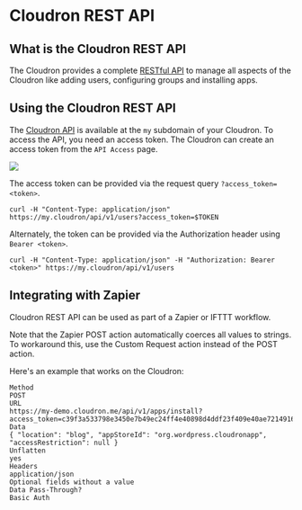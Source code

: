 # Cloudron REST API

## What is the Cloudron REST API

The Cloudron provides a complete [RESTful API](/references/api/index.html) to manage all
aspects of the Cloudron like adding users, configuring groups and installing apps.

## Using the Cloudron REST API

The [Cloudron API](/references/api/index.html) is available at the `my` subdomain of your Cloudron. To access
the API, you need an access token. The Cloudron can create an access token from
the `API Access` page.

<img src="/img/access-token2.png" class="shadow">

The access token can be provided via the request query `?access_token=<token>`.

```
curl -H "Content-Type: application/json" https://my.cloudron/api/v1/users?access_token=$TOKEN
```

Alternately, the token can be provided via the Authorization header using `Bearer <token>`.
```
curl -H "Content-Type: application/json" -H "Authorization: Bearer <token>" https://my.cloudron/api/v1/users
```

## Integrating with Zapier

Cloudron REST API can be used as part of a Zapier or IFTTT workflow.

Note that the Zapier POST action automatically coerces all values to strings. To workaround this,
use the Custom Request action instead of the POST action.

Here's an example that works on the Cloudron:
```
Method
POST
URL
https://my-demo.cloudron.me/api/v1/apps/install?access_token=c39f3a533798e3450e7b49ec24ff4e40898d4ddf23f409e40ae721491624ccf5
Data
{ "location": "blog", "appStoreId": "org.wordpress.cloudronapp", "accessRestriction": null }
Unflatten
yes
Headers
application/json
Optional fields without a value
Data Pass-Through?
Basic Auth
```

